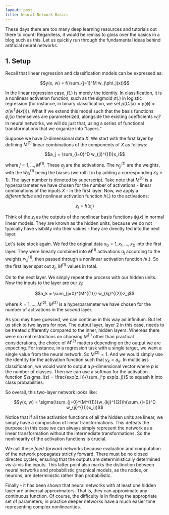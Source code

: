 ```yaml
---
layout: post
title: Neural Network Basics
---
```


These days there are too many deep learning resources and tutorials out there to count! Regardless, it would be remiss to gloss over the basics in a blog such as this. Let us quickly run through the fundamental ideas behind artificial neural networks. 

## 1. Setup

Recall that linear regression and classification models can be expressed as:

$$y(x, w) = f(\sum_{j=1}^M w_j\phi_j(x))$$

In the linear regression case, $f(.)$ is merely the identity. In classification, it is a nonlinear activation function, such as the sigmoid $\sigma(.)$ in logistic regression (for instance, in binary classification, we set $p(C_1|x) = y(\phi) = \sigma(w^T\phi(x)))$). What if we extend this model such that the basis functions $\phi_j(x)$ themselves are parameterized, alongside the existing coefficients $w_j$? In neural networks, we will do just that, using a series of functional transformations that we organize into "layers."

Suppose we have $D$-dimensional data $X$. We start with the first layer by defining $M^{(1)}$ linear combinations of the components of $X$ as follows:

$$a_j = \sum_{i=0}^D w_{ji}^{(1)}x_i$$

where $j = 1, ..., M^{(1)}$. These $a_j$ are the activations. The $w_{ji}^{(1)}$ are the weights, with the $w_{j0}^{(1)}$ being the biases (we roll it in by adding a corresponding $x_0 = 1$). The layer number is denoted by superscript. Take note that $M^{(1)}$ is a hyperparameter we have chosen for the number of activations - linear combinations of the inputs $X$ - in the first layer. Now, we apply a _differentiable_ and nonlinear activation function $h(.)$ to the activations:

$$z_j = h(a_j)$$

Think of the $z_j$ as the outputs of the nonlinear basis functions $\phi_j(x)$ in normal linear models. They are known as the hidden units, because we do not typically have visibility into their values - they are directly fed into the next layer. 

Let's take stock again. We fed the original data $x_0=1, x_1, ..., x_D$ into the first layer. They were linearly combined into $M^{(1)}$ activations $a_j$ according to the weights $w_{ji}^{(1)}$, then passed through a nonlinear activation function $h(.)$. So the first layer spat out $z_j$, $M^{(1)}$ values in total.

On to the next layer. We simply repeat the process with our hidden units. Now the inputs to the layer are our $z_j$:

$$a_k = \sum_{j=0}^{M^{(1)}} w_{kj}^{(2)}z_j$$

where $k = 1, ..., M^{(2)}$. $M^{(2)}$ is a hyperparameter we have chosen for the number of activations in the _second_ layer. 

As you may have guessed, we can continue in this way ad infinitum. But let us stick to two layers for now. The output layer, layer 2 in this case, needs to be treated differently compared to the inner, hidden layers. Whereas there were no real restrictions on choosing $M^{(1)}$ other than practical considerations, the choice of $M^{(2)}$ matters depending on the output we are expecting. For instance, in a regression task with a single target, we want a single value from the neural network. So $M^{(2)} = 1$. And we would simply use the identity for the activation function such that $y_k = a_k$. In multiclass classification, we would want to output a $p$-dimensional vector where $p$ is the number of classes. Then we can use a softmax for the activation function $\sigma_i(z) = \frac{exp(z_i)}{\sum_j^p exp(z_j)}$ to squash it into class probabilities.

So overall, this two-layer network looks like:

$$y(x, w) = \sigma(\sum_{j=0}^{M^{(1)}}w_{kj}^{(2)}h(\sum_{i=0}^D w_{ji}^{(1)}x_i))$$

Notice that if all the activation functions of all the hidden units are linear, we simply have a composition of linear transformations. This defeats the purpose; in this case we can always simply represent the network as a linear transformation without the intermediate transformations. So the nonlinearity of the activation functions is crucial.

We call these _feed-forward_ networks because evaluation and computation of the network propagates strictly forward. There must be no closed directed cycles, ensuring that the outputs are deterministically determined vis-à-vis the inputs. This latter point also marks the distinction between neural networks and probabilistic graphical models, as the nodes, or neurons, are deterministic rather than probabilistic.

Finally - it has been shown that neural networks with at least one hidden layer are universal approximators. That is, they can approximate any continuous function. Of course, the difficulty is in finding the appropriate set of parameters; in practice deeper networks have a much easier time representing complex nonlinearities.

